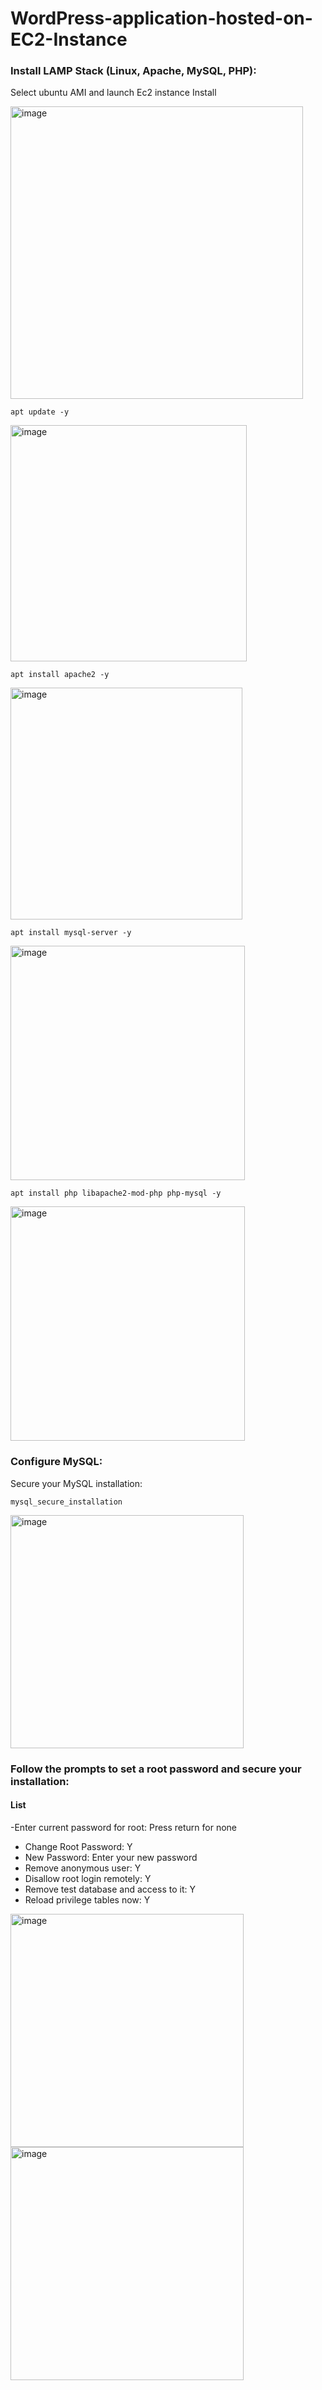 # WordPress-application-hosted-on-EC2-Instance
### Install LAMP Stack (Linux, Apache, MySQL, PHP): 
Select ubuntu AMI and launch Ec2 instance Install

<img width="468" alt="image" src="https://github.com/user-attachments/assets/23c14600-38c4-4701-8ec1-97c36f3a590c" />

````
apt update -y
````

<img width="378" alt="image" src="https://github.com/user-attachments/assets/c64d5c62-28ee-4360-aa68-b140425cf24e" />

````
apt install apache2 -y 
````

<img width="371" alt="image" src="https://github.com/user-attachments/assets/3e0d2a4a-0448-42aa-985d-859c666b8100" />

````
apt install mysql-server -y
````

<img width="375" alt="image" src="https://github.com/user-attachments/assets/ea8ba0f8-80b6-4d78-95a2-ee097bc6956d" />

````
apt install php libapache2-mod-php php-mysql -y
````

<img width="375" alt="image" src="https://github.com/user-attachments/assets/58b08203-d103-4d50-8dcb-d8b8c0915bbf" />

### Configure MySQL: 
Secure your MySQL installation: 
````
mysql_secure_installation 
````
<img width="373" alt="image" src="https://github.com/user-attachments/assets/e255fade-f82f-4805-b4cb-cb3b1cbf4278" />

### Follow the prompts to set a root password and secure your installation:

#### List
-Enter current password for root: Press return for none 
- Change Root Password: Y 
- New Password: Enter your new password 
- Remove anonymous user: Y 
- Disallow root login remotely: Y 
- Remove test database and access to it: Y 
- Reload privilege tables now: Y 
<img width="373" alt="image" src="https://github.com/user-attachments/assets/e0cd2f00-9beb-48ab-896f-0641449c6a7d" />
<img width="373" alt="image" src="https://github.com/user-attachments/assets/d6a6ca79-08b5-48ed-a926-949990372616" />












